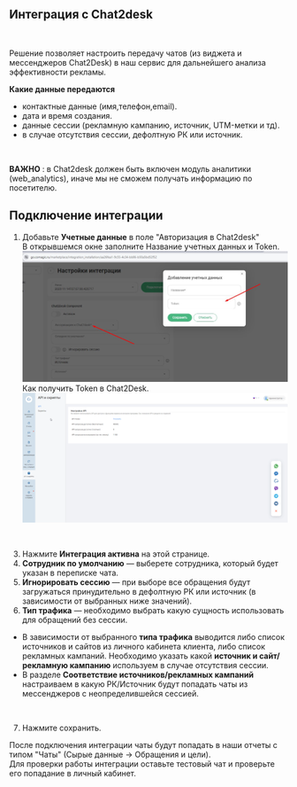 ## Интеграция с Сhat2desk
<br>

Решение позволяет настроить передачу чатов (из виджета и мессенджеров Chat2Desk) в наш сервис для дальнейшего анализа эффективности рекламы.
<br>


**Какие данные передаются**  
- контактные данные (имя,телефон,email).  
- дата и время создания.  
- данные сессии (рекламную кампанию, источник, UTM-метки и тд).  
- в случае отсутствия сессии, дефолтную РК или источник.  
<br>

**ВАЖНО** : в Chat2desk должен быть включен модуль аналитики (web_analytics), иначе мы не сможем получать информацию по посетителю.  <br>

## Подключение интеграции  <br />

1. Добавьте **Учетные данные** в поле "Авторизация в Chat2desk" <br />
В открывшемся окне заполните Название учетных данных и Token.
![image](chat2desk_auth.jpg)
Как получить Token в Chat2Desk.  
![image](c2d_api.gif)
<br />

3. Нажмите **Интеграция активна** на этой странице.
4. **Сотрудник по умолчанию**  — выберете сотрудника, который будет указан в переписке чата. <br />
5. **Игнорировать сессию** — при выборе все обращения будут загружаться принудительно в дефолтную РК или источник (в зависимости от выбранных ниже значений). <br />
6. **Тип трафика** — необходимо выбрать какую сущность использовать для обращений без сессии. <br />  
- В зависимости от выбранного **типа трафика** выводится либо список источников и сайтов  из личного кабинета клиента, либо список рекламных кампаний. Необходимо указать какой **источник и сайт/рекламную кампанию** используем в случае отсутствия сессии. <br /> 
- В разделе **Соответствие источников/рекламных кампаний** настраиваем в какую РК/Источник будут попадать чаты из мессенджеров с неопределившейся сессией. <br /> 
<br />

7. Нажмите сохранить. <br />

После подключения интеграции чаты будут попадать в наши отчеты с типом "Чаты" (Сырые данные -> Обращения и цели). <br />
Для проверки работы интеграции оставьте тестовый чат и проверьте его попадание в личный кабинет. 
